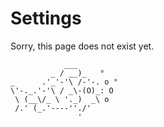 # Settings

Sorry, this page does not exist yet.

```
            ___
         _ / __)_   °
_      .'_'-'\ /-'-. o ° 
\'-._.'-'\ / _\-(O)_: O
 \ (__\/_ \ '._)  _\ o
 /.' (_.'----''./' 
               '
```